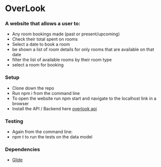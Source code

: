 # OverLook
### A website that allows a user to:
* Any room bookings made (past or present/upcoming)
* Check their total spent on rooms
* Select a date to book a room
* be shown a list of room details for only rooms that are available on that date
* filter the list of available rooms by their room type
* select a room for booking
### Setup
* Clone down the repo
* Run npm i from the command line
* To open the website run npm start and navigate to the localhost link in a browser
* Install the API / Backend here [overlook api](https://github.com/turingschool-examples/overlook-api)
### Testing
* Again from the command line:
* npm t to run the tests on the data model
### Dependencies
* [Glide](glidejs.com)
